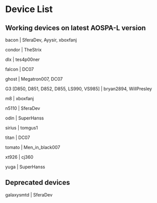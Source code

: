 # Device List #

## Working devices on latest AOSPA-L version ##

bacon | SferaDev, Ayysir, xboxfanj

condor | TheStrix

dlx | tes4p00ner

falcon | DC07

ghost | Megatron007, DC07

G3 [D850, D851, D852, D855, LS990, VS985] | bryan2894, WillPresley

m8 | xboxfanj

n5110 | SferaDev

odin | SuperHanss

sirius | tomgus1

titan | DC07

tomato | Men_in_black007

xt926 | cj360

yuga | SuperHanss

## Deprecated devices ##

galaxysmtd | SferaDev
